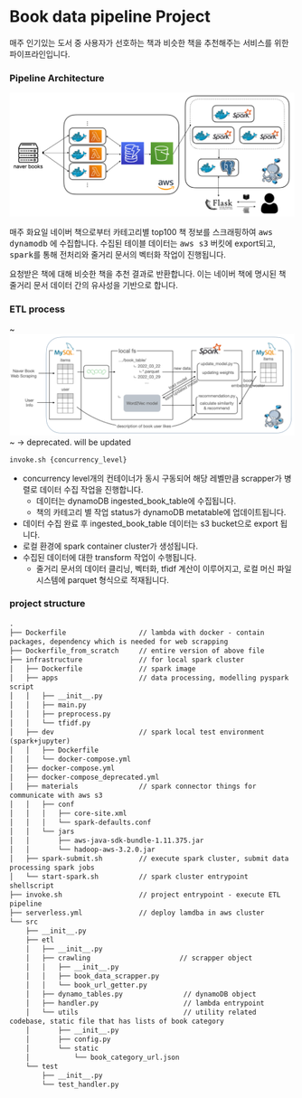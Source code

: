 # Book data pipeline Project
매주 인기있는 도서 중 사용자가 선호하는 책과 비슷한 책을 추천해주는 서비스를 위한 파이프라인입니다.



### Pipeline Architecture
<img src="./document/bookdatapipeline_1.png">

매주 화요일 네이버 책으로부터 카테고리별 top100 책 정보를 스크래핑하여 <kbd>aws dynamodb</kbd> 에 수집합니다. 수집된 테이블 데이터는 <kbd>aws s3</kbd> 버킷에 export되고, <kbd>spark</kbd>를 통해 전처리와 줄거리 문서의 벡터화 작업이 진행됩니다.

요청받은 책에 대해 비슷한 책을 추천 결과로 반환합니다. 이는 네이버 책에 명시된 책 줄거리 문서 데이터 간의 유사성을 기반으로 합니다. 


### ETL process
~![img](document/etl_architecture.png)~
→ deprecated. will be updated

```bash
invoke.sh {concurrency_level}
```
- concurrency level개의 컨테이너가 동시 구동되어 해당 레벨만큼 scrapper가 병렬로 데이터 수집 작업을 진행합니다.
    - 데이터는 dynamoDB ingested_book_table에 수집됩니다.
    - 책의 카테고리 별 작업 status가 dynamoDB metatable에 업데이트됩니다.
- 데이터 수집 완료 후 ingested_book_table 데이터는 s3 bucket으로 export 됩니다.
- 로컬 환경에 spark container cluster가 생성됩니다.
- 수집된 데이터에 대한 transform 작업이 수행됩니다.
    - 줄거리 문서의 데이터 클리닝, 벡터화, tfidf 계산이 이루어지고, 로컬 머신 파일시스템에 parquet 형식으로 적재됩니다.


### project structure
```
.
├── Dockerfile                  // lambda with docker - contain packages, dependency which is needed for web scrapping
├── Dockerfile_from_scratch     // entire version of above file
├── infrastructure              // for local spark cluster
│   ├── Dockerfile              // spark image
│   ├── apps                    // data processing, modelling pyspark script 
│   │   ├── __init__.py
│   │   ├── main.py
│   │   ├── preprocess.py
│   │   └── tfidf.py
│   ├── dev                     // spark local test environment (spark+jupyter)
│   │   ├── Dockerfile
│   │   └── docker-compose.yml
│   ├── docker-compose.yml
│   ├── docker-compose_deprecated.yml
│   ├── materials               // spark connector things for communicate with aws s3
│   │   ├── conf
│   │   │   ├── core-site.xml
│   │   │   └── spark-defaults.conf
│   │   └── jars
│   │       ├── aws-java-sdk-bundle-1.11.375.jar
│   │       └── hadoop-aws-3.2.0.jar
│   ├── spark-submit.sh         // execute spark cluster, submit data processing spark jobs
│   └── start-spark.sh          // spark cluster entrypoint shellscript
├── invoke.sh                   // project entrypoint - execute ETL pipeline
├── serverless.yml              // deploy lamdba in aws cluster
└── src
    ├── __init__.py
    ├── etl
    │   ├── __init__.py
    │   ├── crawling                      // scrapper object
    │   │   ├── __init__.py
    │   │   ├── book_data_scrapper.py 
    │   │   └── book_url_getter.py
    │   ├── dynamo_tables.py               // dynamoDB object
    │   ├── handler.py                     // lambda entrypoint
    │   └── utils                          // utility related codebase, static file that has lists of book category 
    │       ├── __init__.py
    │       ├── config.py
    │       └── static
    │           └── book_category_url.json
    └── test
        ├── __init__.py
        └── test_handler.py
```

